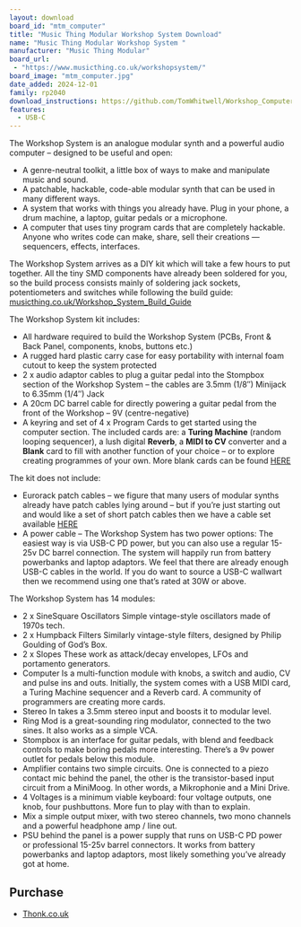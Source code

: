 ```yaml
---
layout: download
board_id: "mtm_computer"
title: "Music Thing Modular Workshop System Download"
name: "Music Thing Modular Workshop System "
manufacturer: "Music Thing Modular"
board_url:
 - "https://www.musicthing.co.uk/workshopsystem/"
board_image: "mtm_computer.jpg"
date_added: 2024-12-01
family: rp2040
download_instructions: https://github.com/TomWhitwell/Workshop_Computer
features:
  - USB-C
---
```


The Workshop System is an analogue modular synth and a powerful audio computer – designed to be useful and open:

* A genre-neutral toolkit, a little box of ways to make and manipulate music and sound.
* A patchable, hackable, code-able modular synth that can be used in many different ways.
* A system that works with things you already have. Plug in your phone, a drum machine, a laptop, guitar pedals or a microphone.
* A computer that uses tiny program cards that are completely hackable. Anyone who writes code can make, share, sell their creations — sequencers, effects, interfaces.

The Workshop System arrives as a DIY kit which will take a few hours to put together. All the tiny SMD components have already been soldered for you, so the build process consists mainly of soldering jack sockets, potentiometers and switches while following the build guide: [musicthing.co.uk/Workshop_System_Build_Guide](https://musicthing.co.uk/Workshop_System_Build_Guide)


The Workshop System kit includes:

* All hardware required to build the Workshop System (PCBs, Front & Back Panel, components, knobs, buttons etc.)
*   A rugged hard plastic carry case for easy portability with internal foam cutout to keep the system protected
*   2 x audio adaptor cables to plug a guitar pedal into the Stompbox section of the Workshop System –  the cables are 3.5mm (1/8″) Minijack to 6.35mm (1/4″) Jack
*   A 20cm DC barrel cable for directly powering a guitar pedal from the front of the Workshop – 9V (centre-negative)
*   A keyring and set of 4 x Program Cards to get started using the computer section. The included cards are: a **Turing Machine** (random looping sequencer), a lush digital **Reverb**, a **MIDI to CV** converter and a **Blank** card to fill with another function of your choice  – or to explore creating programmes of your own. More blank cards can be found [HERE](https://www.thonk.co.uk/shop/mtm-workshop-blank-card-set/)

The kit does not include:

* Eurorack patch cables – we figure that many users of modular synths already have patch cables lying around – but if you’re just starting out and would like a set of short patch cables then we have a cable set available [HERE](https://www.thonk.co.uk/shop/mtm-eurorack-patch-cables/)
* A power cable – The Workshop System has two power options: The easiest way is via USB-C PD power, but you can also use a regular 15-25v DC barrel connection. The system will happily run from battery powerbanks and laptop adaptors. We feel that there are already enough USB-C cables in the world. If you do want to source a USB-C wallwart then we recommend using one that’s rated at 30W or above.


The Workshop System has 14 modules:

*  2 x SineSquare Oscillators Simple vintage-style oscillators made of 1970s tech.
*  2 x Humpback Filters Similarly vintage-style filters, designed by Philip Goulding of God’s Box.
*  2 x Slopes These work as attack/decay envelopes, LFOs and portamento generators.
*  Computer Is a multi-function module with knobs, a switch and audio, CV and pulse ins and outs. Initially, the system comes with a USB MIDI card, a Turing Machine sequencer and a Reverb card. A community of programmers are creating more cards.
*  Stereo In takes a 3.5mm stereo input and boosts it to modular level.
*  Ring Mod is a great-sounding ring modulator, connected to the two sines. It also works as a simple VCA.
*  Stompbox is an interface for guitar pedals, with blend and feedback controls to make boring pedals more interesting. There’s a 9v power outlet for pedals below this module.
*  Amplifier contains two simple circuits. One is connected to a piezo contact mic behind the panel, the other is the transistor-based input circuit from a MiniMoog. In other words, a Mikrophonie and a Mini Drive.
*  4 Voltages is a minimum viable keyboard: four voltage outputs, one knob, four pushbuttons. More fun to play with than to explain.
*  Mix a simple output mixer, with two stereo channels, two mono channels and a powerful headphone amp / line out.
*  PSU behind the panel is a power supply that runs on USB-C PD power or professional 15-25v barrel connectors. It works from battery powerbanks and laptop adaptors, most likely something you’ve already got at home.



## Purchase

* [Thonk.co.uk](https://www.thonk.co.uk/workshopsystem/)
